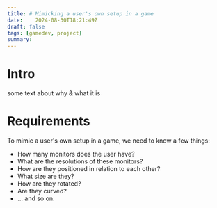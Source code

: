 ```yaml
---
title: # Mimicking a user's own setup in a game 
date:    2024-08-30T18:21:49Z
draft: false
tags: [gamedev, project]
summary:
---
```


# Intro
some text about why & what it is

# Requirements
To mimic a user's own setup in a game, we need to know a few things:
* How many monitors does the user have?
 * What are the resolutions of these monitors?
 * How are they positioned in relation to each other?
 * What size are they?
 * How are they rotated?
 * Are they curved?
 * ... and so on.



